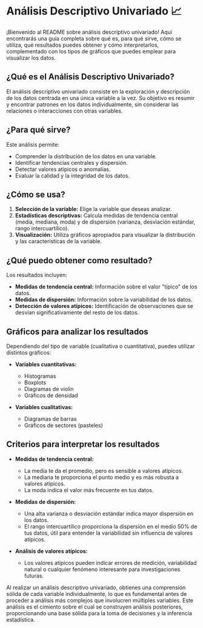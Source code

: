 # Análisis Descriptivo Univariado 📈

¡Bienvenido al README sobre análisis descriptivo univariado! Aquí encontrarás una guía completa sobre qué es, para qué sirve, cómo se utiliza, qué resultados puedes obtener y cómo interpretarlos, complementado con los tipos de gráficos que puedes emplear para visualizar los datos.

## ¿Qué es el Análisis Descriptivo Univariado?

El análisis descriptivo univariado consiste en la exploración y descripción de los datos centrada en una única variable a la vez. Su objetivo es resumir y encontrar patrones en los datos individualmente, sin considerar las relaciones o interacciones con otras variables.

## ¿Para qué sirve?

Este análisis permite:

- Comprender la distribución de los datos en una variable.
- Identificar tendencias centrales y dispersión.
- Detectar valores atípicos o anomalías.
- Evaluar la calidad y la integridad de los datos.

## ¿Cómo se usa?

1. **Selección de la variable:** Elige la variable que deseas analizar.
2. **Estadísticas descriptivas:** Calcula medidas de tendencia central (media, mediana, moda) y de dispersión (varianza, desviación estándar, rango intercuartílico).
3. **Visualización:** Utiliza gráficos apropiados para visualizar la distribución y las características de la variable.

## ¿Qué puedo obtener como resultado?

Los resultados incluyen:

- **Medidas de tendencia central:** Información sobre el valor "típico" de los datos.
- **Medidas de dispersión:** Información sobre la variabilidad de los datos.
- **Detección de valores atípicos:** Identificación de observaciones que se desvían significativamente del resto de los datos.

## Gráficos para analizar los resultados

Dependiendo del tipo de variable (cualitativa o cuantitativa), puedes utilizar distintos gráficos:

- **Variables cuantitativas:**
  - Histogramas
  - Boxplots
  - Diagramas de violín
  - Gráficos de densidad

- **Variables cualitativas:**
  - Diagramas de barras
  - Gráficos de sectores (pasteles)

## Criterios para interpretar los resultados

- **Medidas de tendencia central:**
  - La media te da el promedio, pero es sensible a valores atípicos.
  - La mediana te proporciona el punto medio y es más robusta a valores atípicos.
  - La moda indica el valor más frecuente en tus datos.

- **Medidas de dispersión:**
  - Una alta varianza o desviación estándar indica mayor dispersión en los datos.
  - El rango intercuartílico proporciona la dispersión en el medio 50% de tus datos, útil para entender la variabilidad sin influencia de valores atípicos.

- **Análisis de valores atípicos:**
  - Los valores atípicos pueden indicar errores de medición, variabilidad natural o cualquier fenómeno interesante para investigaciones futuras.

Al realizar un análisis descriptivo univariado, obtienes una comprensión sólida de cada variable individualmente, lo que es fundamental antes de proceder a análisis más complejos que involucren múltiples variables. Este análisis es el cimiento sobre el cual se construyen análisis posteriores, proporcionando una base sólida para la toma de decisiones y la inferencia estadística.
